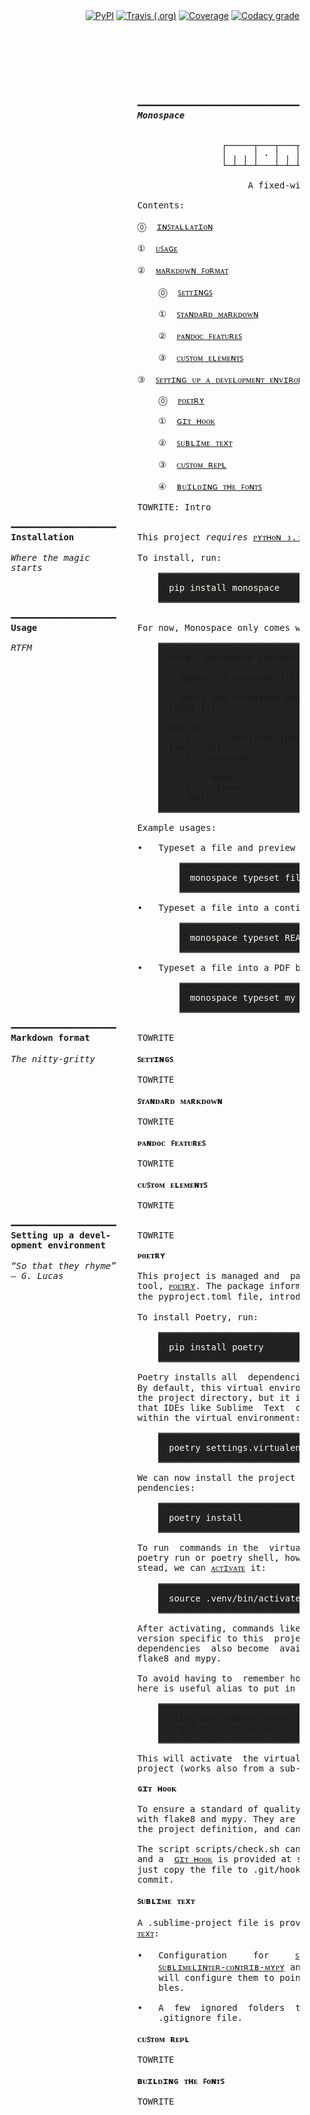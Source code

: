 <div align=right>
  <a href="https://pypi.org/project/monospace/"><img src="https://img.shields.io/pypi/v/monospace.svg?colorB=lightgrey" alt="PyPI" /></a>
  <a href="https://travis-ci.org/Tenchi2xh/monospace/"><img src="https://img.shields.io/travis/Tenchi2xh/monospace.svg" alt="Travis (.org)" /></a>
  <a href="https://www.codacy.com/app/Tenchi2xh/monospace"><img src="https://api.codacy.com/project/badge/Coverage/4c34d93852b246c0b2facdb93ff70fbe" alt="Coverage" /></a>
  <a href="https://www.codacy.com/app/Tenchi2xh/monospace"><img src="https://api.codacy.com/project/badge/Grade/4c34d93852b246c0b2facdb93ff70fbe" alt="Codacy grade" /></a>
</div>
<br/>

<pre>






                             ━━━━━━━━━━━━━━━━━━━━━━━━━━━━━━━━━━━━━━━━━━━━━━━━━━━━━━━━━━━━━━━━━━━━━━
                             <a name="monospace"><b><i>Monospace</i></b></a>


                                             ┌─────┬───┬───┬───┬───┬───┬───┬───┬───┐
                                             │ ╷ ╷ │ · │ ╷ │ · ├   ┤ · │ · │   ┤   ╡
                                             └─┴─┴─┴───┴─┴─┴───┴───┤ ┌─┴─┴─┴───┴───┘
                                                                   └─┘
                                                  A fixed-width book typesetter

                             Contents:

                             ⓪  <a href="#user-content-installation">ɪɴꜱᴛᴀʟʟᴀᴛɪᴏɴ</a>

                             ①  <a href="#user-content-usage">ᴜꜱᴀɢᴇ</a>

                             ②  <a href="#user-content-markdown-format">ᴍᴀʀᴋᴅᴏᴡɴ ꜰᴏʀᴍᴀᴛ</a>

                                 ⓪  <a href="#user-content-settings">ꜱᴇᴛᴛɪɴɢꜱ</a>

                                 ①  <a href="#user-content-standard-markdown">ꜱᴛᴀɴᴅᴀʀᴅ ᴍᴀʀᴋᴅᴏᴡɴ</a>

                                 ②  <a href="#user-content-pandoc-features">ᴘᴀɴᴅᴏᴄ ꜰᴇᴀᴛᴜʀᴇꜱ</a>

                                 ③  <a href="#user-content-custom-elements">ᴄᴜꜱᴛᴏᴍ ᴇʟᴇᴍᴇɴᴛꜱ</a>

                             ③  <a href="#user-content-setting-up-a-development-environment">ꜱᴇᴛᴛɪɴɢ ᴜᴘ ᴀ ᴅᴇᴠᴇʟᴏᴘᴍᴇɴᴛ ᴇɴᴠɪʀᴏɴᴍᴇɴᴛ</a>

                                 ⓪  <a href="#user-content-poetry">ᴘᴏᴇᴛʀʏ</a>

                                 ①  <a href="#user-content-git-hook">ɢɪᴛ ʜᴏᴏᴋ</a>

                                 ②  <a href="#user-content-sublime-text">ꜱᴜʙʟɪᴍᴇ ᴛᴇxᴛ</a>

                                 ③  <a href="#user-content-custom-repl">ᴄᴜꜱᴛᴏᴍ ʀᴇᴘʟ</a>

                                 ④  <a href="#user-content-building-the-fonts">ʙᴜɪʟᴅɪɴɢ ᴛʜᴇ ꜰᴏɴᴛꜱ</a>

                             TOWRITE: Intro

     ━━━━━━━━━━━━━━━━━━━━
     <a name="installation"><b>Installation</b></a>            This project <i>requires</i> <a href="https://www.python.org/downloads/release/python-370/">ᴘʏᴛʜᴏɴ ₃.₇.₀</a> or later.

     <i>Where the magic</i>         To install, run:
     <i>starts</i>
                                 <span style="background-color: #222222"><span style="color: #444444">▔▔▔▔▔▔▔▔▔▔▔▔▔▔▔▔▔▔▔▔▔▔▔▔▔▔▔▔▔▔▔▔▔▔▔▔▔▔▔▔▔▔▔▔▔▔▔▔▔▔▔▔▔▔▔▔▔▔▔▔▔▔</span></span>
                                 <span style="background-color: #222222">  <span style="color: #f8f8f2">pip</span><span style="color: #f8f8f2"> </span><span style="color: #f8f8f2">install</span><span style="color: #f8f8f2"> </span><span style="color: #f8f8f2">monospace</span>                                       </span>
                                 <span style="background-color: #222222"><span style="color: #444444">▁▁▁▁▁▁▁▁▁▁▁▁▁▁▁▁▁▁▁▁▁▁▁▁▁▁▁▁▁▁▁▁▁▁▁▁▁▁▁▁▁▁▁▁▁▁▁▁▁▁▁▁▁▁▁▁▁▁▁▁▁▁</span></span>

     ━━━━━━━━━━━━━━━━━━━━
     <a name="usage"><b>Usage</b></a>                   For now, Monospace only comes with one command, 𝚝𝚢𝚙𝚎𝚜𝚎𝚝:

     <i>RTFM</i>                        <span style="background-color: #222222"><span style="color: #444444">▔▔▔▔▔▔▔▔▔▔▔▔▔▔▔▔▔▔▔▔▔▔▔▔▔▔▔▔▔▔▔▔▔▔▔▔▔▔▔▔▔▔▔▔▔▔▔▔▔▔▔▔▔▔▔▔▔▔▔▔▔▔</span></span>
                                 <span style="background-color: #222222">  Usage: monospace typeset [OPTIONS] MARKDOWN_FILE            </span>
                                 <span style="background-color: #222222">                                                              </span>
                                 <span style="background-color: #222222">    Typeset a markdown file into a book.                      </span>
                                 <span style="background-color: #222222">                                                              </span>
                                 <span style="background-color: #222222">    Saves the formatted book in the same directory as the     </span>
                                 <span style="background-color: #222222">  input file.                                                 </span>
                                 <span style="background-color: #222222">                                                              </span>
                                 <span style="background-color: #222222">  Options:                                                    </span>
                                 <span style="background-color: #222222">    -t, --to [ansi|html|ps|pdf]  Destination format.          </span>
                                 <span style="background-color: #222222">  [required]                                                  </span>
                                 <span style="background-color: #222222">    -p, --preview                Do not save a file,          </span>
                                 <span style="background-color: #222222">                                 just print to stdout.        </span>
                                 <span style="background-color: #222222">    -O, --open                   Open output file.            </span>
                                 <span style="background-color: #222222">    -l, --linear                 Produce only one long page.  </span>
                                 <span style="background-color: #222222">    --help                       Show this message and exit.  </span>
                                 <span style="background-color: #222222"><span style="color: #444444">▁▁▁▁▁▁▁▁▁▁▁▁▁▁▁▁▁▁▁▁▁▁▁▁▁▁▁▁▁▁▁▁▁▁▁▁▁▁▁▁▁▁▁▁▁▁▁▁▁▁▁▁▁▁▁▁▁▁▁▁▁▁</span></span>

                             Example usages:

                             •   Typeset a file and preview the result in a terminal:

                                     <span style="background-color: #222222"><span style="color: #444444">▔▔▔▔▔▔▔▔▔▔▔▔▔▔▔▔▔▔▔▔▔▔▔▔▔▔▔▔▔▔▔▔▔▔▔▔▔▔▔▔▔▔▔▔▔▔▔▔▔▔▔▔▔▔▔▔▔▔</span></span>
                                     <span style="background-color: #222222">  <span style="color: #f8f8f2">monospace</span><span style="color: #f8f8f2"> </span><span style="color: #f8f8f2">typeset</span><span style="color: #f8f8f2"> </span><span style="color: #f8f8f2">file.md</span><span style="color: #f8f8f2"> </span><span style="color: #f8f8f2">--to</span><span style="color: #f8f8f2"> </span><span style="color: #f8f8f2">ansi</span><span style="color: #f8f8f2"> </span><span style="color: #f8f8f2">--preview</span>           </span>
                                     <span style="background-color: #222222"><span style="color: #444444">▁▁▁▁▁▁▁▁▁▁▁▁▁▁▁▁▁▁▁▁▁▁▁▁▁▁▁▁▁▁▁▁▁▁▁▁▁▁▁▁▁▁▁▁▁▁▁▁▁▁▁▁▁▁▁▁▁▁</span></span>

                             •   Typeset a file into a contiguous html document, 𝚛𝚎𝚊𝚍𝚖𝚎.𝚑𝚝𝚖𝚕:

                                     <span style="background-color: #222222"><span style="color: #444444">▔▔▔▔▔▔▔▔▔▔▔▔▔▔▔▔▔▔▔▔▔▔▔▔▔▔▔▔▔▔▔▔▔▔▔▔▔▔▔▔▔▔▔▔▔▔▔▔▔▔▔▔▔▔▔▔▔▔</span></span>
                                     <span style="background-color: #222222">  <span style="color: #f8f8f2">monospace</span><span style="color: #f8f8f2"> </span><span style="color: #f8f8f2">typeset</span><span style="color: #f8f8f2"> </span><span style="color: #f8f8f2">README.md</span><span style="color: #f8f8f2"> </span><span style="color: #f8f8f2">--linear</span><span style="color: #f8f8f2"> </span><span style="color: #f8f8f2">--to</span><span style="color: #f8f8f2"> </span><span style="color: #f8f8f2">html</span>          </span>
                                     <span style="background-color: #222222"><span style="color: #444444">▁▁▁▁▁▁▁▁▁▁▁▁▁▁▁▁▁▁▁▁▁▁▁▁▁▁▁▁▁▁▁▁▁▁▁▁▁▁▁▁▁▁▁▁▁▁▁▁▁▁▁▁▁▁▁▁▁▁</span></span>

                             •   Typeset a file into a PDF book and open the result:

                                     <span style="background-color: #222222"><span style="color: #444444">▔▔▔▔▔▔▔▔▔▔▔▔▔▔▔▔▔▔▔▔▔▔▔▔▔▔▔▔▔▔▔▔▔▔▔▔▔▔▔▔▔▔▔▔▔▔▔▔▔▔▔▔▔▔▔▔▔▔</span></span>
                                     <span style="background-color: #222222">  <span style="color: #f8f8f2">monospace</span><span style="color: #f8f8f2"> </span><span style="color: #f8f8f2">typeset</span><span style="color: #f8f8f2"> </span><span style="color: #f8f8f2">my_book.md</span><span style="color: #f8f8f2"> </span><span style="color: #f8f8f2">--to</span><span style="color: #f8f8f2"> </span><span style="color: #f8f8f2">pdf</span><span style="color: #f8f8f2"> </span><span style="color: #f8f8f2">--open</span>            </span>
                                     <span style="background-color: #222222"><span style="color: #444444">▁▁▁▁▁▁▁▁▁▁▁▁▁▁▁▁▁▁▁▁▁▁▁▁▁▁▁▁▁▁▁▁▁▁▁▁▁▁▁▁▁▁▁▁▁▁▁▁▁▁▁▁▁▁▁▁▁▁</span></span>

     ━━━━━━━━━━━━━━━━━━━━
     <a name="markdown-format"><b>Markdown format</b></a>         TOWRITE

     <i>The nitty-gritty</i>        <a name="settings"><b>ꜱᴇᴛᴛɪɴɢꜱ</b></a>

                             TOWRITE

                             <a name="standard-markdown"><b>ꜱᴛᴀɴᴅᴀʀᴅ ᴍᴀʀᴋᴅᴏᴡɴ</b></a>

                             TOWRITE

                             <a name="pandoc-features"><b>ᴘᴀɴᴅᴏᴄ ꜰᴇᴀᴛᴜʀᴇꜱ</b></a>

                             TOWRITE

                             <a name="custom-elements"><b>ᴄᴜꜱᴛᴏᴍ ᴇʟᴇᴍᴇɴᴛꜱ</b></a>

                             TOWRITE

     ━━━━━━━━━━━━━━━━━━━━
     <a name="setting-up-a-development-environment"><b>Setting up a devel-</b></a>     TOWRITE
     <a name="XXX"><b>opment environment</b></a>
                             <a name="poetry"><b>ᴘᴏᴇᴛʀʏ</b></a>
     <i>“So that they rhyme”</i>
     <i>— G. Lucas</i>              This project is managed and  packaged  by a promising  relatively  new
                             tool, <a href="https://github.com/sdispater/poetry/">ᴘᴏᴇᴛʀʏ</a>. The package information and dependencies are declared in
                             the 𝚙𝚢𝚙𝚛𝚘𝚓𝚎𝚌𝚝.𝚝𝚘𝚖𝚕 file, introduced in <a href="https://www.python.org/dev/peps/pep-0518/">ᴘᴇᴘ ₅₁₈</a>.

                             To install Poetry, run:

                                 <span style="background-color: #222222"><span style="color: #444444">▔▔▔▔▔▔▔▔▔▔▔▔▔▔▔▔▔▔▔▔▔▔▔▔▔▔▔▔▔▔▔▔▔▔▔▔▔▔▔▔▔▔▔▔▔▔▔▔▔▔▔▔▔▔▔▔▔▔▔▔▔▔</span></span>
                                 <span style="background-color: #222222">  <span style="color: #f8f8f2">pip</span><span style="color: #f8f8f2"> </span><span style="color: #f8f8f2">install</span><span style="color: #f8f8f2"> </span><span style="color: #f8f8f2">poetry</span>                                          </span>
                                 <span style="background-color: #222222"><span style="color: #444444">▁▁▁▁▁▁▁▁▁▁▁▁▁▁▁▁▁▁▁▁▁▁▁▁▁▁▁▁▁▁▁▁▁▁▁▁▁▁▁▁▁▁▁▁▁▁▁▁▁▁▁▁▁▁▁▁▁▁▁▁▁▁</span></span>

                             Poetry installs all  dependencies in an  isolated <a href="https://docs.python.org/3/tutorial/venv.html">ᴠɪʀᴛᴜᴀʟ ᴇɴᴠɪʀᴏɴᴍᴇɴᴛ</a>.
                             By default, this virtual environment is  created  somewhere outside of
                             the project directory, but it is more convenient to have it inside, so
                             that IDEs like Sublime  Text  can  use  linters and type checkers from
                             within the virtual environment:

                                 <span style="background-color: #222222"><span style="color: #444444">▔▔▔▔▔▔▔▔▔▔▔▔▔▔▔▔▔▔▔▔▔▔▔▔▔▔▔▔▔▔▔▔▔▔▔▔▔▔▔▔▔▔▔▔▔▔▔▔▔▔▔▔▔▔▔▔▔▔▔▔▔▔</span></span>
                                 <span style="background-color: #222222">  <span style="color: #f8f8f2">poetry</span><span style="color: #f8f8f2"> </span><span style="color: #f8f8f2">settings.virtualenvs.in-project</span><span style="color: #f8f8f2"> </span><span style="color: #f8f8f2">true</span>                 </span>
                                 <span style="background-color: #222222"><span style="color: #444444">▁▁▁▁▁▁▁▁▁▁▁▁▁▁▁▁▁▁▁▁▁▁▁▁▁▁▁▁▁▁▁▁▁▁▁▁▁▁▁▁▁▁▁▁▁▁▁▁▁▁▁▁▁▁▁▁▁▁▁▁▁▁</span></span>

                             We can now install the project dependencies, including development de-
                             pendencies:

                                 <span style="background-color: #222222"><span style="color: #444444">▔▔▔▔▔▔▔▔▔▔▔▔▔▔▔▔▔▔▔▔▔▔▔▔▔▔▔▔▔▔▔▔▔▔▔▔▔▔▔▔▔▔▔▔▔▔▔▔▔▔▔▔▔▔▔▔▔▔▔▔▔▔</span></span>
                                 <span style="background-color: #222222">  <span style="color: #f8f8f2">poetry</span><span style="color: #f8f8f2"> </span><span style="color: #f8f8f2">install</span>                                              </span>
                                 <span style="background-color: #222222"><span style="color: #444444">▁▁▁▁▁▁▁▁▁▁▁▁▁▁▁▁▁▁▁▁▁▁▁▁▁▁▁▁▁▁▁▁▁▁▁▁▁▁▁▁▁▁▁▁▁▁▁▁▁▁▁▁▁▁▁▁▁▁▁▁▁▁</span></span>

                             To run  commands in the  virtual environment,  it is possible  to  use
                             𝚙𝚘𝚎𝚝𝚛𝚢 𝚛𝚞𝚗 or 𝚙𝚘𝚎𝚝𝚛𝚢 𝚜𝚑𝚎𝚕𝚕, however these are not very convenient. In-
                             stead, we can <a href="https://docs.python.org/3/tutorial/venv.html#creating-virtual-environments">ᴀᴄᴛɪᴠᴀᴛᴇ</a> it:

                                 <span style="background-color: #222222"><span style="color: #444444">▔▔▔▔▔▔▔▔▔▔▔▔▔▔▔▔▔▔▔▔▔▔▔▔▔▔▔▔▔▔▔▔▔▔▔▔▔▔▔▔▔▔▔▔▔▔▔▔▔▔▔▔▔▔▔▔▔▔▔▔▔▔</span></span>
                                 <span style="background-color: #222222">  <span style="color: #f8f8f2">source</span><span style="color: #f8f8f2"> </span><span style="color: #f8f8f2">.venv/bin/activate</span>                                   </span>
                                 <span style="background-color: #222222"><span style="color: #444444">▁▁▁▁▁▁▁▁▁▁▁▁▁▁▁▁▁▁▁▁▁▁▁▁▁▁▁▁▁▁▁▁▁▁▁▁▁▁▁▁▁▁▁▁▁▁▁▁▁▁▁▁▁▁▁▁▁▁▁▁▁▁</span></span>

                             After activating, commands like 𝚙𝚒𝚙 and  𝚙𝚢𝚝𝚑𝚘𝚗  are all run with  the
                             version specific to this  project, including dependencies. Development
                             dependencies  also become  available, such  as the  commands  𝚙𝚢𝚝𝚎𝚜𝚝 ,
                             𝚏𝚕𝚊𝚔𝚎𝟾 and 𝚖𝚢𝚙𝚢.

                             To avoid having to  remember how to activate  the virtual environment,
                             here is useful alias to put in your bash configuration:

                                 <span style="background-color: #222222"><span style="color: #444444">▔▔▔▔▔▔▔▔▔▔▔▔▔▔▔▔▔▔▔▔▔▔▔▔▔▔▔▔▔▔▔▔▔▔▔▔▔▔▔▔▔▔▔▔▔▔▔▔▔▔▔▔▔▔▔▔▔▔▔▔▔▔</span></span>
                                 <span style="background-color: #222222">  alias pactivate='source $(poetry show -v | sed -n 1p | sed  </span>
                                 <span style="background-color: #222222">   "s/^.*: \(.*\)$/\1/")/bin/activate'                        </span>
                                 <span style="background-color: #222222"><span style="color: #444444">▁▁▁▁▁▁▁▁▁▁▁▁▁▁▁▁▁▁▁▁▁▁▁▁▁▁▁▁▁▁▁▁▁▁▁▁▁▁▁▁▁▁▁▁▁▁▁▁▁▁▁▁▁▁▁▁▁▁▁▁▁▁</span></span>

                             This will activate  the virtual  environment  for  the  current Poetry
                             project (works also from a sub-directory inside that project).

                             <a name="git-hook"><b>ɢɪᴛ ʜᴏᴏᴋ</b></a>

                             To ensure a standard of quality, the code  of this  project is checked
                             with 𝚏𝚕𝚊𝚔𝚎𝟾 and 𝚖𝚢𝚙𝚢. They are part of the development dependencies in
                             the project definition, and can be run inside the virtual environment.

                             The script 𝚜𝚌𝚛𝚒𝚙𝚝𝚜/𝚌𝚑𝚎𝚌𝚔.𝚜𝚑 can  be  run to quickly check  everything,
                             and a  <a href="https://githooks.com/">ɢɪᴛ ʜᴏᴏᴋ</a> is provided at 𝚜𝚌𝚛𝚒𝚙𝚝𝚜/𝚙𝚛𝚎-𝚌𝚘𝚖𝚖𝚒𝚝. To enable the hook,
                             just copy the file to .𝚐𝚒𝚝/𝚑𝚘𝚘𝚔𝚜. The check  will  happen  before each
                             commit.

                             <a name="sublime-text"><b>ꜱᴜʙʟɪᴍᴇ ᴛᴇxᴛ</b></a>

                             A .𝚜𝚞𝚋𝚕𝚒𝚖𝚎-𝚙𝚛𝚘𝚓𝚎𝚌𝚝 file is provided to set up things around in <a href="https://www.sublimetext.com/">ꜱᴜʙʟɪᴍᴇ</a>
                             <a href="XXX">ᴛᴇxᴛ</a>:

                             •   Configuration     for     <a href="https://github.com/SublimeLinter/SublimeLinter">ꜱᴜʙʟɪᴍᴇʟɪɴᴛᴇʀ    </a>:    if     you    have
                                 <a href="https://github.com/fredcallaway/SublimeLinter-contrib-mypy">ꜱᴜʙʟɪᴍᴇʟɪɴᴛᴇʀ-ᴄᴏɴᴛʀɪʙ-ᴍʏᴘʏ</a> and <a href="https://github.com/SublimeLinter/SublimeLinter-flake8">ꜱᴜʙʟɪᴍᴇʟɪɴᴛᴇʀ-ꜰʟᴀᴋᴇ₈ </a> installed, it
                                 will configure them to point to the virtual environment’s executa-
                                 bles.

                             •   A  few  ignored  folders  to  hide  some  things  covered  in  the
                                 .𝚐𝚒𝚝𝚒𝚐𝚗𝚘𝚛𝚎 file.

                             <a name="custom-repl"><b>ᴄᴜꜱᴛᴏᴍ ʀᴇᴘʟ</b></a>

                             TOWRITE

                             <a name="building-the-fonts"><b>ʙᴜɪʟᴅɪɴɢ ᴛʜᴇ ꜰᴏɴᴛꜱ</b></a>

                             TOWRITE





</pre>
